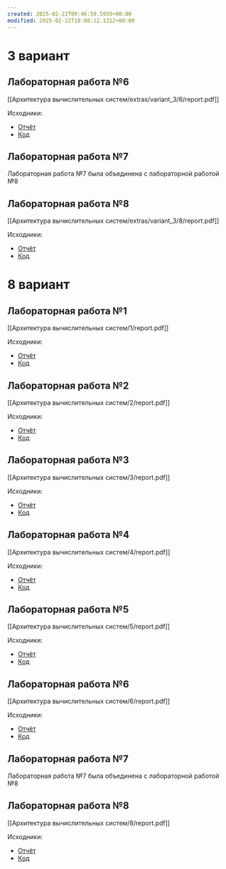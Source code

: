 ```yaml
---
created: 2025-02-22T09:46:59.5959+00:00
modified: 2025-02-22T10:00:12.1212+00:00
---
```

# 3 вариант
## Лабораторная работа №6
[[Архитектура вычислительных систем/extras/variant_3/6/report.pdf]]

Исходники:
- [Отчёт](https://github.com/IAmProgrammist/lab_materials/tree/main/%D0%90%D1%80%D1%85%D0%B8%D1%82%D0%B5%D0%BA%D1%82%D1%83%D1%80%D0%B0%20%D0%B2%D1%8B%D1%87%D0%B8%D1%81%D0%BB%D0%B8%D1%82%D0%B5%D0%BB%D1%8C%D0%BD%D1%8B%D1%85%20%D1%81%D0%B8%D1%81%D1%82%D0%B5%D0%BC/extras/variant_3/6)
- [Код](https://github.com/IAmProgrammist/computing_systems_architecture/tree/main/extras/variant_3/lab6)

## Лабораторная работа №7
Лабораторная работа №7 была объединена с лабораторной работой №8

## Лабораторная работа №8
[[Архитектура вычислительных систем/extras/variant_3/8/report.pdf]]

Исходники:
- [Отчёт](https://github.com/IAmProgrammist/lab_materials/tree/main/%D0%90%D1%80%D1%85%D0%B8%D1%82%D0%B5%D0%BA%D1%82%D1%83%D1%80%D0%B0%20%D0%B2%D1%8B%D1%87%D0%B8%D1%81%D0%BB%D0%B8%D1%82%D0%B5%D0%BB%D1%8C%D0%BD%D1%8B%D1%85%20%D1%81%D0%B8%D1%81%D1%82%D0%B5%D0%BC/extras/variant_3/8)
- [Код](https://github.com/IAmProgrammist/computing_systems_architecture/tree/main/extras/variant_3/lab8)

# 8 вариант
## Лабораторная работа №1
[[Архитектура вычислительных систем/1/report.pdf]]

Исходники:
- [Отчёт](https://github.com/IAmProgrammist/lab_materials/tree/main/%D0%90%D1%80%D1%85%D0%B8%D1%82%D0%B5%D0%BA%D1%82%D1%83%D1%80%D0%B0%20%D0%B2%D1%8B%D1%87%D0%B8%D1%81%D0%BB%D0%B8%D1%82%D0%B5%D0%BB%D1%8C%D0%BD%D1%8B%D1%85%20%D1%81%D0%B8%D1%81%D1%82%D0%B5%D0%BC/1)
- [Код](https://github.com/IAmProgrammist/computing_systems_architecture/tree/main/lab1)

## Лабораторная работа №2
[[Архитектура вычислительных систем/2/report.pdf]]

Исходники:
- [Отчёт](https://github.com/IAmProgrammist/lab_materials/tree/main/%D0%90%D1%80%D1%85%D0%B8%D1%82%D0%B5%D0%BA%D1%82%D1%83%D1%80%D0%B0%20%D0%B2%D1%8B%D1%87%D0%B8%D1%81%D0%BB%D0%B8%D1%82%D0%B5%D0%BB%D1%8C%D0%BD%D1%8B%D1%85%20%D1%81%D0%B8%D1%81%D1%82%D0%B5%D0%BC/2)
- [Код](https://github.com/IAmProgrammist/computing_systems_architecture/tree/main/lab2)

## Лабораторная работа №3
[[Архитектура вычислительных систем/3/report.pdf]]

Исходники:
- [Отчёт](https://github.com/IAmProgrammist/lab_materials/tree/main/%D0%90%D1%80%D1%85%D0%B8%D1%82%D0%B5%D0%BA%D1%82%D1%83%D1%80%D0%B0%20%D0%B2%D1%8B%D1%87%D0%B8%D1%81%D0%BB%D0%B8%D1%82%D0%B5%D0%BB%D1%8C%D0%BD%D1%8B%D1%85%20%D1%81%D0%B8%D1%81%D1%82%D0%B5%D0%BC/3)
- [Код](https://github.com/IAmProgrammist/computing_systems_architecture/tree/main/lab3)

## Лабораторная работа №4
[[Архитектура вычислительных систем/4/report.pdf]]

Исходники:
- [Отчёт](https://github.com/IAmProgrammist/lab_materials/tree/main/%D0%90%D1%80%D1%85%D0%B8%D1%82%D0%B5%D0%BA%D1%82%D1%83%D1%80%D0%B0%20%D0%B2%D1%8B%D1%87%D0%B8%D1%81%D0%BB%D0%B8%D1%82%D0%B5%D0%BB%D1%8C%D0%BD%D1%8B%D1%85%20%D1%81%D0%B8%D1%81%D1%82%D0%B5%D0%BC/4)
- [Код](https://github.com/IAmProgrammist/computing_systems_architecture/tree/main/lab4)
  
## Лабораторная работа №5
[[Архитектура вычислительных систем/5/report.pdf]]

Исходники:
- [Отчёт](https://github.com/IAmProgrammist/lab_materials/tree/main/%D0%90%D1%80%D1%85%D0%B8%D1%82%D0%B5%D0%BA%D1%82%D1%83%D1%80%D0%B0%20%D0%B2%D1%8B%D1%87%D0%B8%D1%81%D0%BB%D0%B8%D1%82%D0%B5%D0%BB%D1%8C%D0%BD%D1%8B%D1%85%20%D1%81%D0%B8%D1%81%D1%82%D0%B5%D0%BC/5)
- [Код](https://github.com/IAmProgrammist/computing_systems_architecture/tree/main/lab5)
  
## Лабораторная работа №6
[[Архитектура вычислительных систем/6/report.pdf]]

Исходники:
- [Отчёт](https://github.com/IAmProgrammist/lab_materials/tree/main/%D0%90%D1%80%D1%85%D0%B8%D1%82%D0%B5%D0%BA%D1%82%D1%83%D1%80%D0%B0%20%D0%B2%D1%8B%D1%87%D0%B8%D1%81%D0%BB%D0%B8%D1%82%D0%B5%D0%BB%D1%8C%D0%BD%D1%8B%D1%85%20%D1%81%D0%B8%D1%81%D1%82%D0%B5%D0%BC/6)
- [Код](https://github.com/IAmProgrammist/computing_systems_architecture/tree/main/lab6)

## Лабораторная работа №7
Лабораторная работа №7 была объединена с лабораторной работой №8

## Лабораторная работа №8
[[Архитектура вычислительных систем/8/report.pdf]]

Исходники:
- [Отчёт](https://github.com/IAmProgrammist/lab_materials/tree/main/%D0%90%D1%80%D1%85%D0%B8%D1%82%D0%B5%D0%BA%D1%82%D1%83%D1%80%D0%B0%20%D0%B2%D1%8B%D1%87%D0%B8%D1%81%D0%BB%D0%B8%D1%82%D0%B5%D0%BB%D1%8C%D0%BD%D1%8B%D1%85%20%D1%81%D0%B8%D1%81%D1%82%D0%B5%D0%BC/8)
- [Код](https://github.com/IAmProgrammist/computing_systems_architecture/tree/main/lab8)


